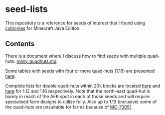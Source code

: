 # seed-lists

This repository is a reference for seeds of interest that I found using 
[cubiomes](https://github.com/Cubitect/cubiomes) for Minecraft Java Edition. 

## Contents

There is a document where I discuss how to find seeds with multiple quad-huts:
[many_quadhuts.md](https://github.com/Cubitect/seed-lists/many_quadhuts.md).

Some tables with seeds with four or more quad-huts (1.16) are presented 
[here](https://htmlpreview.github.com/?https://github.com/Cubitect/seed-lists/mqh_1_16.html).

Complete lists for double quad-huts within 20k blocks are located
[here](https://github.com/Cubitect/seed-lists/dqh20k_1_12.txt) and 
[here](https://github.com/Cubitect/seed-lists/dqh20k_1_16.txt) 
for 1.12 and 1.16 respectively. 
Note that the north-east quad-hut is barely in reach of the AFK spot in each of
those seeds and will require specialised farm designs to utilize fully. Also up
to 1.13 (inclusive) some of the quad-huts are unsuitable for farms because of
[MC-73051](https://bugs.mojang.com/browse/MC-73051).


